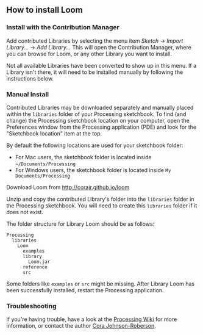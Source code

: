 ## How to install Loom

### Install with the Contribution Manager

Add contributed Libraries by selecting the menu item _Sketch_ → _Import Library..._ → _Add Library..._ This will open the Contribution Manager, where you can browse for Loom, or any other Library you want to install.

Not all available Libraries have been converted to show up in this menu. If a Library isn't there, it will need to be installed manually by following the instructions below.

### Manual Install

Contributed Libraries may be downloaded separately and manually placed within the `libraries` folder of your Processing sketchbook. To find (and change) the Processing sketchbook location on your computer, open the Preferences window from the Processing application (PDE) and look for the "Sketchbook location" item at the top.

By default the following locations are used for your sketchbook folder: 
  * For Mac users, the sketchbook folder is located inside `~/Documents/Processing` 
  * For Windows users, the sketchbook folder is located inside `My Documents/Processing`

Download Loom from http://corajr.github.io/loom

Unzip and copy the contributed Library's folder into the `libraries` folder in the Processing sketchbook. You will need to create this `libraries` folder if it does not exist.

The folder structure for Library Loom should be as follows:

```
Processing
  libraries
    Loom
      examples
      library
        Loom.jar
      reference
      src
```
             
Some folders like `examples` or `src` might be missing. After Library Loom has been successfully installed, restart the Processing application.

### Troubleshooting

If you're having trouble, have a look at the [Processing Wiki](https://github.com/processing/processing/wiki/How-to-Install-a-Contributed-Library) for more information, or contact the author [Cora Johnson-Roberson](http://www.corajr.com).
